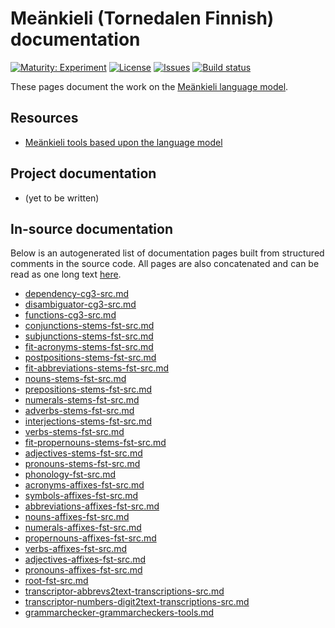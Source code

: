 # Meänkieli (Tornedalen Finnish) documentation

[![Maturity: Experiment](https://img.shields.io/badge/Maturity-Experiment-black.svg)](https://giellalt.github.io/MaturityClassification.html)
[![License](https://img.shields.io/github/license/giellalt/lang-fit)](https://raw.githubusercontent.com/giellalt/lang-fit/main/LICENSE)
[![Issues](https://img.shields.io/github/issues/giellalt/lang-fit)](https://github.com/giellalt/lang-fit/issues)
[![Build status](https://github.com/giellalt/lang-fit/workflows/Speller%20CI+CD/badge.svg)](https://github.com/giellalt/lang-fit/actions)

These pages document the work on the [Meänkieli language model](https//github.com/giellalt/lang-fit).

## Resources

* [Meänkieli tools based upon the language model](https://giellatekno.uit.no/cgi/index.fit.eng.html)

## Project documentation

* (yet to be written)

## In-source documentation

Below is an autogenerated list of documentation pages built from structured comments in the source code. All pages are also concatenated and can be read as one long text [here](fit.md).
* [dependency-cg3-src.md](dependency-cg3-src.md)
* [disambiguator-cg3-src.md](disambiguator-cg3-src.md)
* [functions-cg3-src.md](functions-cg3-src.md)
* [conjunctions-stems-fst-src.md](conjunctions-stems-fst-src.md)
* [subjunctions-stems-fst-src.md](subjunctions-stems-fst-src.md)
* [fit-acronyms-stems-fst-src.md](fit-acronyms-stems-fst-src.md)
* [postpositions-stems-fst-src.md](postpositions-stems-fst-src.md)
* [fit-abbreviations-stems-fst-src.md](fit-abbreviations-stems-fst-src.md)
* [nouns-stems-fst-src.md](nouns-stems-fst-src.md)
* [prepositions-stems-fst-src.md](prepositions-stems-fst-src.md)
* [numerals-stems-fst-src.md](numerals-stems-fst-src.md)
* [adverbs-stems-fst-src.md](adverbs-stems-fst-src.md)
* [interjections-stems-fst-src.md](interjections-stems-fst-src.md)
* [verbs-stems-fst-src.md](verbs-stems-fst-src.md)
* [fit-propernouns-stems-fst-src.md](fit-propernouns-stems-fst-src.md)
* [adjectives-stems-fst-src.md](adjectives-stems-fst-src.md)
* [pronouns-stems-fst-src.md](pronouns-stems-fst-src.md)
* [phonology-fst-src.md](phonology-fst-src.md)
* [acronyms-affixes-fst-src.md](acronyms-affixes-fst-src.md)
* [symbols-affixes-fst-src.md](symbols-affixes-fst-src.md)
* [abbreviations-affixes-fst-src.md](abbreviations-affixes-fst-src.md)
* [nouns-affixes-fst-src.md](nouns-affixes-fst-src.md)
* [numerals-affixes-fst-src.md](numerals-affixes-fst-src.md)
* [propernouns-affixes-fst-src.md](propernouns-affixes-fst-src.md)
* [verbs-affixes-fst-src.md](verbs-affixes-fst-src.md)
* [adjectives-affixes-fst-src.md](adjectives-affixes-fst-src.md)
* [pronouns-affixes-fst-src.md](pronouns-affixes-fst-src.md)
* [root-fst-src.md](root-fst-src.md)
* [transcriptor-abbrevs2text-transcriptions-src.md](transcriptor-abbrevs2text-transcriptions-src.md)
* [transcriptor-numbers-digit2text-transcriptions-src.md](transcriptor-numbers-digit2text-transcriptions-src.md)
* [grammarchecker-grammarcheckers-tools.md](grammarchecker-grammarcheckers-tools.md)
